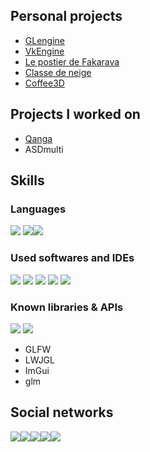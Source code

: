 

## Personal projects
- [GLengine](https://github.com/PierreEVEN/GLEngine)
- [VkEngine](https://github.com/PierreEVEN/Engine)
- [Le postier de Fakarava](https://github.com/PierreEVEN/LePostierDeFakarava)
- [Classe de neige](https://github.com/PierreEVEN/ClasseDeNeige)
- [Coffee3D](https://git.unistra.fr/peven/Coffee3D)


## Projects I worked on
- [Qanga](https://qanga.iolacorp.com/)
- ASDmulti

## Skills
 ### Languages
  ![](https://img.icons8.com/color/50/000000/c-plus-plus-logo.png) ![](https://img.icons8.com/color/50/000000/java-coffee-cup-logo.png)![](https://img.icons8.com/color/50/000000/c-sharp-logo.png)

### Used softwares and IDEs
![](https://img.icons8.com/color/50/000000/visual-studio-2019.png) ![](https://img.icons8.com/color/50/000000/intellij-idea.png) ![](https://img.icons8.com/ios-filled/50/000000/unreal-engine.png)  ![](https://i.imgur.com/zVsSNrt.png) ![](https://i.imgur.com/bjwojl9.png)

### Known libraries & APIs
![](https://imgur.com/JYWaId7.png) ![](https://imgur.com/0PW1XTZ.png)

- GLFW
- LWJGL
- ImGui
- glm

## Social networks

[![](https://img.icons8.com/fluent/50/000000/twitter.png?raw=true)](https://twitter.com/minakrocrafteur)[![](https://img.icons8.com/fluent/50/000000/facebook-new.png?raw=true)](https://www.facebook.com/profile.php?id=100012040879211)[![](https://img.icons8.com/fluent/50/000000/linkedin.png?raw=true)](https://www.linkedin.com/in/pierre-even-a44271197/)[![](https://img.icons8.com/color/48/000000/youtube.png?raw=true)](https://www.youtube.com/channel/UCpKW2uF9wbCsqMeTuHugijw)[![](https://img.icons8.com/color/48/000000/discord-logo.png?raw=true)](https://discord.gg/82AGNXw)


<!--
sources : Icons by icon8 : https://icons8.com/
--!>

